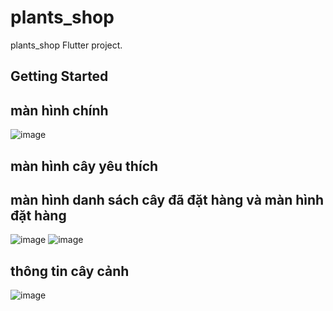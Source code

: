 # plants_shop

plants_shop Flutter project.

## Getting Started

## màn hình chính 
![image](https://user-images.githubusercontent.com/52748746/113106382-eac61b00-922c-11eb-87a5-924065c028d8.png)

## màn hình cây yêu thích

## màn hình danh sách cây đã đặt hàng và màn hình đặt hàng 
![image](https://user-images.githubusercontent.com/52748746/113106817-63c57280-922d-11eb-8d41-1d8fd13ca1d9.png)
![image](https://user-images.githubusercontent.com/52748746/113107596-5066d700-922e-11eb-8cd4-2f0d98707756.png)

## thông tin cây cảnh
![image](https://user-images.githubusercontent.com/52748746/113107295-f403b780-922d-11eb-903a-bb3652b859d9.png)
